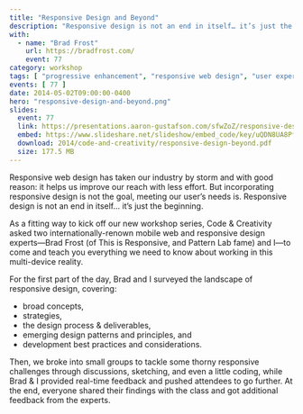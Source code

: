 ```yaml
---
title: "Responsive Design and Beyond"
description: "Responsive design is not an end in itself… it’s just the beginning."
with:
  - name: "Brad Frost"
    url: https://bradfrost.com/
    event: 77
category: workshop
tags: [ "progressive enhancement", "responsive web design", "user experience", "web design", "web development" ]
events: [ 77 ]
date: 2014-05-02T09:00:00-0400
hero: "responsive-design-and-beyond.png"
slides:
  event: 77
  link: https://presentations.aaron-gustafson.com/sfwZoZ/responsive-design-and-beyond-workshop
  embed: https://www.slideshare.net/slideshow/embed_code/key/uQDN8UA8PfjL8w
  download: 2014/code-and-creativity/responsive-design-beyond.pdf
  size: 177.5 MB
---
```


Responsive web design has taken our industry by storm and with good reason: it helps us improve our reach with less effort. But incorporating responsive design is not the goal, meeting our user’s needs is. Responsive design is not an end in itself… it’s just the beginning.

As a fitting way to kick off our new workshop series, Code & Creativity asked two internationally-renown mobile web and responsive design experts—Brad Frost (of This is Responsive, and Pattern Lab fame) and I—to come and teach you everything we need to know about working in this multi-device reality.

For the first part of the day, Brad and I surveyed the landscape of responsive design, covering:

* broad concepts,
* strategies,
* the design process & deliverables,
* emerging design patterns and principles, and
* development best practices and considerations.

Then, we broke into small groups to tackle some thorny responsive challenges through discussions, sketching, and even a little coding, while Brad & I provided real-time feedback and pushed attendees to go further. At the end, everyone shared their findings with the class and got additional feedback from the experts.
